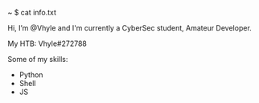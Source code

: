 ~ $ cat info.txt

 Hi, I’m @Vhyle and I'm currently a CyberSec student, Amateur Developer.
 
 My HTB: Vhyle#272788
 
 Some of my skills:
   - Python
   - Shell
   - JS
